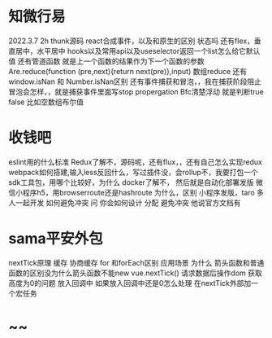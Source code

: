 # 知微行易
2022.3.7 2h
thunk源码
react合成事件，以及和原生的区别
状态吗
还有flex，垂直居中，水平居中
hooks以及常用api以及useselector返回一个list怎么给它默认值
还有管道函数 就是上一个函数的结果作为下一个函数的参数
Are.reduce(function (pre,next){return   next(pre)},input)
数组reduce
还有window.isNan  和  Number.isNan区别
还有事件捕获和冒泡，，我在捕获阶段阻止冒泡会怎样，，就是捕获事件里面写stop propergation
Bfc清楚浮动
就是判断true  false 比如空数组布尔值

# 收钱吧
eslint用的什么标准
Redux了解不，源码呢，还有flux，，还有自己怎么实现redux
webpack如何搭建,输入less反回什么，写过插件没，会rollup不，我要打包一个sdk工具包，用哪个比较好，为什么
docker了解不，
然后就是自动化部署发版
微信小程序h5，用browserroute还是hashroute 为什么，区别
小程序发版，taro
多人一起开发 如何避免冲突 问 你会如何设计 分配 避免冲突 他说官方文档有 

# sama平安外包
nextTick原理
缓存 协商缓存
for 和forEach区别 应用场景 为什么
箭头函数和普通函数的区别没为什么箭头函数不能new
vue.nextTick() 请求数据后操作dom 获取高度为0的问题
放入回调中
如果放入回调中还是0怎么处理
在nextTick外部加一个宏任务

# ~~